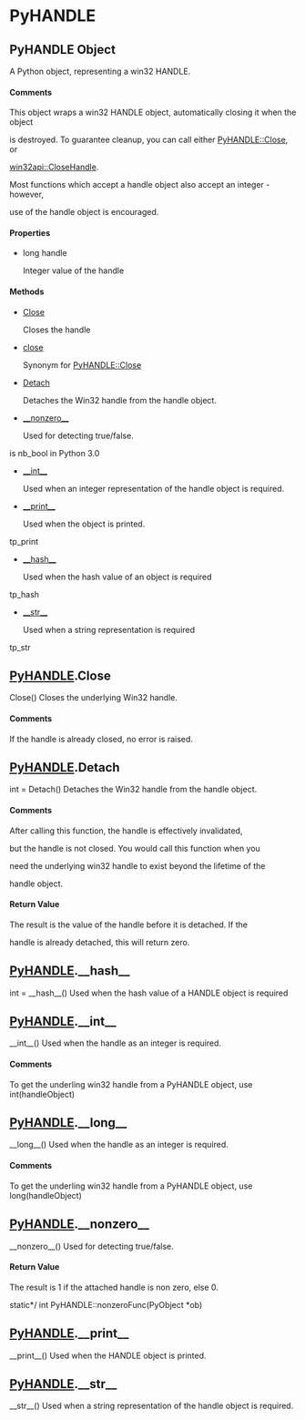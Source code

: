 # PyHANDLE


## PyHANDLE Object

A Python object, representing a win32 HANDLE\.

#### Comments

This object wraps a win32 HANDLE object, automatically closing it when the object 

is destroyed\.  To guarantee cleanup, you can call either [PyHANDLE::Close](PyHANDLE.md#pyhandleclose), or 

[win32api::CloseHandle](win32api.md#win32apiclosehandle)\. 

Most functions which accept a handle object also accept an integer - however, 

use of the handle object is encouraged\.

#### Properties

  - long handle

    Integer value of the handle

#### Methods

  - [Close](PyHANDLE.md#pyhandleclose)

    Closes the handle&nbsp;

  - [close](PyHANDLE.md#pyhandleclose)

    Synonym for [PyHANDLE::Close](PyHANDLE.md#pyhandleclose)&nbsp;

  - [Detach](PyHANDLE.md#pyhandledetach)

    Detaches the Win32 handle from the handle object\.&nbsp;

  - [\_\_nonzero\_\_](PyHANDLE.md#pyhandle__nonzero__)

    Used for detecting true/false\. 

is nb\_bool in Python 3\.0&nbsp;

  - [\_\_int\_\_](PyHANDLE.md#pyhandle__int__)

    Used when an integer representation of the handle object is required\.&nbsp;

  - [\_\_print\_\_](PyHANDLE.md#pyhandle__print__)

    Used when the object is printed\. 

tp\_print&nbsp;

  - [\_\_hash\_\_](PyHANDLE.md#pyhandle__hash__)

    Used when the hash value of an object is required 

tp\_hash&nbsp;

  - [\_\_str\_\_](PyHANDLE.md#pyhandle__str__)

    Used when a string representation is required 

tp\_str&nbsp;


## [PyHANDLE](PyHANDLE.md#pyhandle)\.Close

Close\(\)
Closes the underlying Win32 handle\.

#### Comments

If the handle is already closed, no error is raised\.


## [PyHANDLE](PyHANDLE.md#pyhandle)\.Detach

int = Detach\(\)
Detaches the Win32 handle from the handle object\.

#### Comments

After calling this function, the handle is effectively invalidated, 

but the handle is not closed\.  You would call this function when you 

need the underlying win32 handle to exist beyond the lifetime of the 

handle object\.

#### Return Value
The result is the value of the handle before it is detached\.  If the 

handle is already detached, this will return zero\.


## [PyHANDLE](PyHANDLE.md#pyhandle)\.\_\_hash\_\_

int = \_\_hash\_\_\(\)
Used when the hash value of a HANDLE object is required


## [PyHANDLE](PyHANDLE.md#pyhandle)\.\_\_int\_\_

\_\_int\_\_\(\)
Used when the handle as an integer is required\.

#### Comments

To get the underling win32 handle from a PyHANDLE object, use int\(handleObject\)


## [PyHANDLE](PyHANDLE.md#pyhandle)\.\_\_long\_\_

\_\_long\_\_\(\)
Used when the handle as an integer is required\.

#### Comments

To get the underling win32 handle from a PyHANDLE object, use long\(handleObject\)


## [PyHANDLE](PyHANDLE.md#pyhandle)\.\_\_nonzero\_\_

\_\_nonzero\_\_\(\)
Used for detecting true/false\.

#### Return Value
The result is 1 if the attached handle is non zero, else 0\. 

static\*/ int PyHANDLE::nonzeroFunc\(PyObject \*ob\)


## [PyHANDLE](PyHANDLE.md#pyhandle)\.\_\_print\_\_

\_\_print\_\_\(\)
Used when the HANDLE object is printed\.


## [PyHANDLE](PyHANDLE.md#pyhandle)\.\_\_str\_\_

\_\_str\_\_\(\)
Used when a string representation of the handle object is required\.